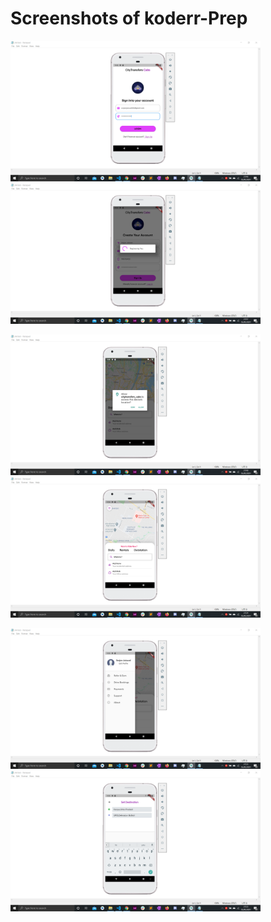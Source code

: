 # Screenshots of koderr-Prep


<p float="left">
  <img src="Screenshots/Screenshot (278).png" width="400" >
  <img src="Screenshots/Screenshot (280).png" width="400" >
</p>
<p float="left">
  <img src="Screenshots/Screenshot (281).png" width="400" >
  <img src="Screenshots/Screenshot (283).png" width="400" >
</p>

<p float="left">
  <img src="Screenshots/Screenshot (284).png" width="400" >
  <img src="Screenshots/Screenshot (285).png" width="400" >
</p>




